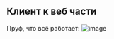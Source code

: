 ## Клиент к веб части
Пруф, что всё работает:
![image](https://user-images.githubusercontent.com/78679833/149639498-17f97094-3f55-4673-9b55-25aa7304816b.png)
